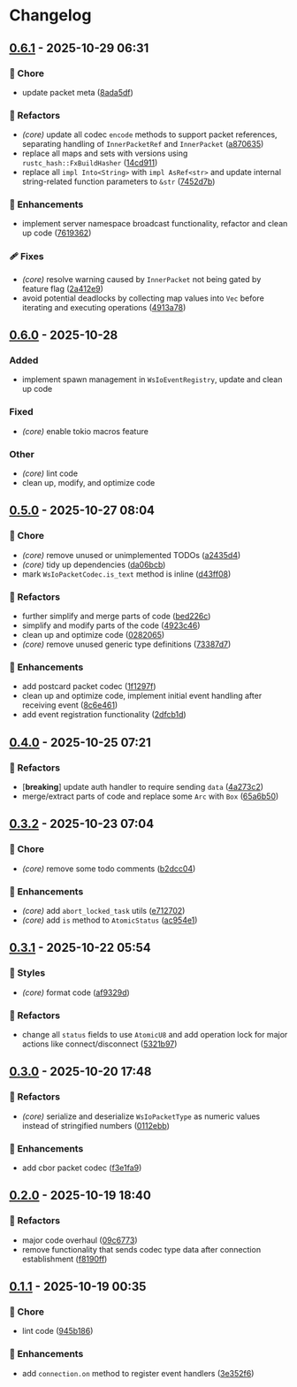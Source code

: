 # Changelog

## [0.6.1](https://github.com/ws-io/ws.io-rs/compare/wsio-core-v0.6.0...wsio-core-v0.6.1) - 2025-10-29 06:31

### 🏡 Chore

- update packet meta ([8ada5df](https://github.com/ws-io/ws.io-rs/commit/8ada5df))

### 💅 Refactors

- *(core)* update all codec `encode` methods to support packet references, separating handling of `InnerPacketRef` and `InnerPacket` ([a870635](https://github.com/ws-io/ws.io-rs/commit/a870635))
- replace all maps and sets with versions using `rustc_hash::FxBuildHasher` ([14cd911](https://github.com/ws-io/ws.io-rs/commit/14cd911))
- replace all `impl Into<String>` with `impl AsRef<str>` and update internal string-related function parameters to `&str` ([7452d7b](https://github.com/ws-io/ws.io-rs/commit/7452d7b))

### 🚀 Enhancements

- implement server namespace broadcast functionality, refactor and clean up code ([7619362](https://github.com/ws-io/ws.io-rs/commit/7619362))

### 🩹 Fixes

- *(core)* resolve warning caused by `InnerPacket` not being gated by feature flag ([2a412e9](https://github.com/ws-io/ws.io-rs/commit/2a412e9))
- avoid potential deadlocks by collecting map values into `Vec` before iterating and executing operations ([4913a78](https://github.com/ws-io/ws.io-rs/commit/4913a78))

## [0.6.0](https://github.com/ws-io/ws.io-rs/compare/wsio-core-v0.5.0...wsio-core-v0.6.0) - 2025-10-28

### Added

- implement spawn management in `WsIoEventRegistry`, update and clean up code

### Fixed

- *(core)* enable tokio macros feature

### Other

- *(core)* lint code
- clean up, modify, and optimize code

## [0.5.0](https://github.com/ws-io/ws.io-rs/compare/wsio-core-v0.4.0...wsio-core-v0.5.0) - 2025-10-27 08:04

### 🏡 Chore

- *(core)* remove unused or unimplemented TODOs ([a2435d4](https://github.com/ws-io/ws.io-rs/commit/a2435d4))
- *(core)* tidy up dependencies ([da06bcb](https://github.com/ws-io/ws.io-rs/commit/da06bcb))
- mark `WsIoPacketCodec.is_text` method is inline ([d43ff08](https://github.com/ws-io/ws.io-rs/commit/d43ff08))

### 💅 Refactors

- further simplify and merge parts of code ([bed226c](https://github.com/ws-io/ws.io-rs/commit/bed226c))
- simplify and modify parts of the code ([4923c46](https://github.com/ws-io/ws.io-rs/commit/4923c46))
- clean up and optimize code ([0282065](https://github.com/ws-io/ws.io-rs/commit/0282065))
- *(core)* remove unused generic type definitions ([73387d7](https://github.com/ws-io/ws.io-rs/commit/73387d7))

### 🚀 Enhancements

- add postcard packet codec ([1f1297f](https://github.com/ws-io/ws.io-rs/commit/1f1297f))
- clean up and optimize code, implement initial event handling after receiving event ([8c6e461](https://github.com/ws-io/ws.io-rs/commit/8c6e461))
- add event registration functionality ([2dfcb1d](https://github.com/ws-io/ws.io-rs/commit/2dfcb1d))

## [0.4.0](https://github.com/ws-io/ws.io-rs/compare/wsio-core-v0.3.2...wsio-core-v0.4.0) - 2025-10-25 07:21

### 💅 Refactors

- [**breaking**] update auth handler to require sending `data` ([4a273c2](https://github.com/ws-io/ws.io-rs/commit/4a273c2))
- merge/extract parts of code and replace some `Arc` with `Box` ([65a6b50](https://github.com/ws-io/ws.io-rs/commit/65a6b50))

## [0.3.2](https://github.com/ws-io/ws.io-rs/compare/wsio-core-v0.3.1...wsio-core-v0.3.2) - 2025-10-23 07:04

### 🏡 Chore

- *(core)* remove some todo comments ([b2dcc04](https://github.com/ws-io/ws.io-rs/commit/b2dcc04))

### 🚀 Enhancements

- *(core)* add `abort_locked_task` utils ([e712702](https://github.com/ws-io/ws.io-rs/commit/e712702))
- *(core)* add `is` method to `AtomicStatus` ([ac954e1](https://github.com/ws-io/ws.io-rs/commit/ac954e1))

## [0.3.1](https://github.com/ws-io/ws.io-rs/compare/wsio-core-v0.3.0...wsio-core-v0.3.1) - 2025-10-22 05:54

### 🎨 Styles

- *(core)* format code ([af9329d](https://github.com/ws-io/ws.io-rs/commit/af9329d))

### 💅 Refactors

- change all `status` fields to use `AtomicU8` and add operation lock for major actions like connect/disconnect ([5321b97](https://github.com/ws-io/ws.io-rs/commit/5321b97))

## [0.3.0](https://github.com/ws-io/ws.io-rs/compare/wsio-core-v0.2.0...wsio-core-v0.3.0) - 2025-10-20 17:48

### 💅 Refactors

- *(core)* serialize and deserialize `WsIoPacketType` as numeric values instead of stringified numbers ([0112ebb](https://github.com/ws-io/ws.io-rs/commit/0112ebb))

### 🚀 Enhancements

- add cbor packet codec ([f3e1fa9](https://github.com/ws-io/ws.io-rs/commit/f3e1fa9))

## [0.2.0](https://github.com/ws-io/ws.io-rs/compare/wsio-core-v0.1.1...wsio-core-v0.2.0) - 2025-10-19 18:40

### 💅 Refactors

- major code overhaul ([09c6773](https://github.com/ws-io/ws.io-rs/commit/09c6773))
- remove functionality that sends codec type data after connection establishment ([f8190ff](https://github.com/ws-io/ws.io-rs/commit/f8190ff))

## [0.1.1](https://github.com/ws-io/ws.io-rs/compare/wsio-core-v0.1.0...wsio-core-v0.1.1) - 2025-10-19 00:35

### 🏡 Chore

- lint code ([945b186](https://github.com/ws-io/ws.io-rs/commit/945b186))

### 🚀 Enhancements

- add `connection.on` method to register event handlers ([3e352f6](https://github.com/ws-io/ws.io-rs/commit/3e352f6))
